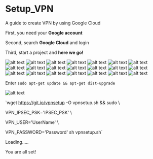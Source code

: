 # Setup_VPN

A guide to create VPN by using Google Cloud

First, you need your **Google account**

Second, search **Google Cloud** and login

Third, start a project and **here we go!**


![alt text](1.png)
![alt text](2.png)
![alt text](3.png)
![alt text](4.png)
![alt text](5.png)
![alt text](6.png)
![alt text](7.png)
![alt text](8.png)
![alt text](9.png)
![alt text](10.png)
![alt text](11.png)
![alt text](12.png)
![alt text](13.png)
![alt text](14.png)
![alt text](15.png)
![alt text](16.png)
![alt text](17.png)
![alt text](18.png)
![alt text](19.png)
![alt text](20.png)
![alt text](21.png)

Enter `sudo apt-get update && apt-get dist-upgrade`

![alt text](22.jpg)

`wget https://git.io/vpnsetup -O vpnsetup.sh && sudo \

VPN_IPSEC_PSK='IPSEC_PSK' \

VPN_USER='UserName' \

VPN_PASSWORD='Password' sh vpnsetup.sh`


Loading.....


You are all set!
